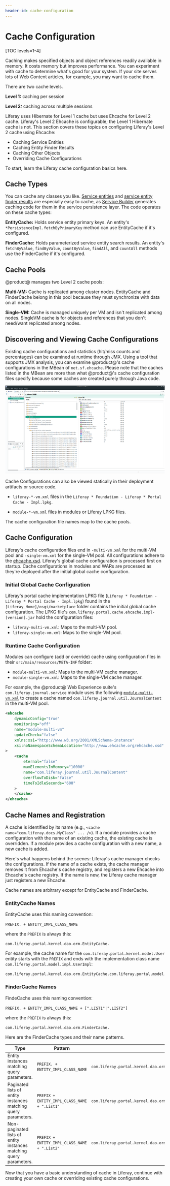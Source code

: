 ```yaml
---
header-id: cache-configuration
---
```


# Cache Configuration

[TOC levels=1-4]

Caching makes specified objects and object references readily available in
memory. It costs memory but improves performance. You can experiment with cache
to determine what's good for your system. If your site serves lots of Web
Content articles, for example, you may want to cache them.   

There are two cache levels.

**Level 1:** caching per session

**Level 2:** caching across multiple sessions

Liferay uses Hibernate for Level 1 cache but uses Ehcache for Level 2 cache.
Liferay's Level 2 Ehcache is configurable; the Level 1 Hibernate cache is not.
This section covers these topics on configuring Liferay's Level 2 cache using
Ehcache: 

-   Caching Service Entities
-   Caching Entity Finder Results
-   Caching Other Objects
-   Overriding Cache Configurations

To start, learn the Liferay cache configuration basics here.

## Cache Types

You can cache any classes you like.
[Service entities](/docs/7-2/appdev/-/knowledge_base/a/defining-service-entities)
and
[service entity finder results](/docs/7-2/appdev/-/knowledge_base/a/defining-service-entity-finder-methods)
are especially easy to cache, as
[Service Builder](/docs/7-2/appdev/-/knowledge_base/a/service-builder)
generates caching code for them in the service persistence layer. The code operates on these cache types:

**EntityCache:** Holds service entity primary keys. An entity's  
`*PersistenceImpl.fetchByPrimaryKey` method can use EntityCache if it's
configured. 

**FinderCache:** Holds parameterized service entity search results. An entity's
`fetchByValue`, `findByValue`, `countByValue`, `findAll`, and `countAll` methods
use the FinderCache if it's configured. 

## Cache Pools

@product@ manages two Level 2 cache pools:

**Multi-VM:** Cache is replicated among cluster nodes. EntityCache and
FinderCache belong in this pool because they must synchronize with data on all
nodes.

**Single-VM:** Cache is managed uniquely per VM and isn't replicated among
nodes. SingleVM cache is for objects and references that you don't need/want
replicated among nodes.

## Discovering and Viewing Cache Configurations

Existing cache configurations and statistics (hit/miss counts and percentages)
can be examined at runtime through JMX. Using a tool that supports JMX analysis,
you can examine @product@'s cache configurations in the MBean of
`net.sf.ehcache`. Please note that the caches listed in the MBean are more than
what @product@'s cache configuration files specify because some caches are
created purely through Java code.

![Figure 1: Caches configured in @product@ can be examined using JMX tools such as Zulu Mission Control  \(Portal Process &rarr; MBean server  &rarr; MBean Browser\)](../../images/zulu-mission-control.png)

Cache Configurations can also be viewed statically in their deployment artifacts
or source code.

-   `liferay-*-vm.xml` files in the `Liferay * Foundation - Liferay * Portal 
    Cache - Impl.lpkg`.

-   `module-*-vm.xml` files in modules or Liferay LPKG files.

The cache configuration file names map to the cache pools.

## Cache Configuration

Liferay's cache configuration files end in `-multi-vm.xml` for the multi-VM pool
and `-single-vm.xml` for the single-VM pool. All configurations adhere to the
[ehcache.xsd](http://www.ehcache.org/ehcache.xsd).
Liferay's global cache configuration is processed first on startup. Cache
configurations in modules and WARs are processed as they're deployed after the
initial global cache configuration. 

### Initial Global Cache Configuration

Liferay's portal cache implementation LPKG file 
(`Liferay * Foundation - Liferay * Portal Cache - Impl.lpkg`)
found in the `[Liferay_Home]/osgi/marketplace` folder contains the initial
global cache configuration. The LPKG file's
`com.liferay.portal.cache.ehcache.impl-[version].jar` hold the configuration
files:

-   `liferay-multi-vm.xml`: Maps to the multi-VM pool.  
-   `liferay-single-vm.xml`: Maps to the single-VM pool.

### Runtime Cache Configuration

Modules can configure (add or override) cache using configuration files in their
`src/main/resources/META-INF` folder:

-   `module-multi-vm.xml`: Maps to the multi-VM cache manager.
-   `module-single-vm.xml`: Maps to the single-VM cache manager.

For example, the @product@ Web Experience suite's `com.liferay.journal.service`
module uses the following
[`module-multi-vm.xml`](https://github.com/liferay/liferay-portal/blob/master/modules/apps/journal/journal-service/src/main/resources/META-INF/module-multi-vm.xml)
to create a cache named `com.liferay.journal.util.JournalContent` in the
multi-VM pool. 

```xml
<ehcache
    dynamicConfig="true"
    monitoring="off"
    name="module-multi-vm"
    updateCheck="false"
    xmlns:xsi="http://www.w3.org/2001/XMLSchema-instance"
    xsi:noNamespaceSchemaLocation="http://www.ehcache.org/ehcache.xsd"
>
    <cache
        eternal="false"
        maxElementsInMemory="10000"
        name="com.liferay.journal.util.JournalContent"
        overflowToDisk="false"
        timeToIdleSeconds="600"
    >
    </cache>
</ehcache>
```

## Cache Names and Registration

A cache is identified by its name (e.g., `<cache name="com.liferay.docs.MyClass"
... />`). If a module provides a cache configuration with the name of an
existing cache, the existing cache is overridden. If a module provides a cache
configuration with a new name, a new cache is added.

Here's what happens behind the scenes: Liferay's cache manager checks the
configurations. If the name of a cache exists, the cache manager removes it from
Ehcache's cache registry, and registers a new Ehcache into Ehcache's cache
registry. If the name is new, the Liferay cache manager just registers a new
Ehcache.

Cache names are arbitrary except for EntityCache and FinderCache.  

### EntityCache Names 

EntityCache uses this naming convention:

`PREFIX. + ENTITY_IMPL_CLASS_NAME`

where the `PREFIX` is always this:

```
com.liferay.portal.kernel.dao.orm.EntityCache.
```

For example, the cache name for the `com.liferay.portal.kernel.model.User`
entity starts with the `PREFIX` and ends with the implementation class name
`com.liferay.portal.model.impl.UserImpl`:

```
com.liferay.portal.kernel.dao.orm.EntityCache.com.liferay.portal.model.impl.UserImpl
```

### FinderCache Names 

FindeCache uses this naming convention:

`PREFIX. + ENTITY_IMPL_CLASS_NAME + [".LIST1"|".LIST2"]`

where the `PREFIX` is always this:

```
com.liferay.portal.kernel.dao.orm.FinderCache.
```

Here are the FinderCache types and their name patterns.

| Type | Pattern | Example |
| ---- | ------- | ------- |
| Entity instances matching query parameters.  | `PREFIX. + ENTITY_IMPL_CLASS_NAME` | `com.liferay.portal.kernel.dao.orm.FinderCache.com.liferay.portal.model.impl.ClassNameImpl` |
| Paginated lists of entity instances matching query parameters.  | `PREFIX + ENTITY_IMPL_CLASS_NAME + ".List1"` | `com.liferay.portal.kernel.dao.orm.FinderCache.com.liferay.portal.model.impl.ClassNameImpl.List1` |
| Non-paginated lists of entity instances matching query parameters.  | `PREFIX + ENTITY_IMPL_CLASS_NAME + ".List2"` | `com.liferay.portal.kernel.dao.orm.FinderCache.com.liferay.portal.model.impl.ClassNameImpl.List2` |

Now that you have a basic understanding of cache in Liferay, continue with
creating your own cache or overriding existing cache configurations. 
